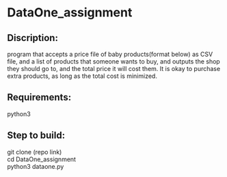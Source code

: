 # DataOne_assignment
## Discription:
program that accepts a price file of baby products(format below) as CSV file, and a list of products that someone wants to buy, and outputs the shop they should go to, and the total price it will cost them. It is okay to purchase extra products, as long as the total cost is minimized.

## Requirements:
python3

## Step to build:
git clone (repo link)  
cd DataOne_assignment  
python3 dataone.py <csv filename> <name of product> <name of product>

